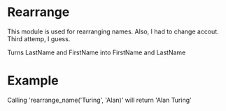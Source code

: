 Rearrange
==========

This module is used for rearranging names.
Also, I had to change accout.
Third attemp, I guess.

Turns LastName and FirstName into FirstName and LastName

# Example

Calling 'rearrange_name('Turing', 'Alan)' will return 'Alan Turing'
